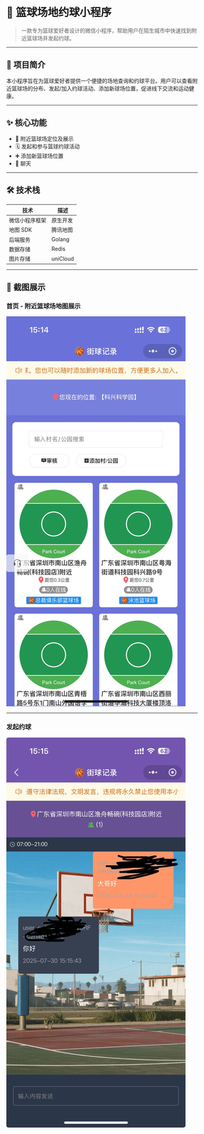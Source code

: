 # 🏀 篮球场地约球小程序

> 一款专为篮球爱好者设计的微信小程序，帮助用户在陌生城市中快速找到附近篮球场并发起约球。

---

## 🌟 项目简介

本小程序旨在为篮球爱好者提供一个便捷的场地查询和约球平台。用户可以查看附近篮球场的分布、发起/加入约球活动、添加新球场位置，促进线下交流和运动健康。

---

## ✨ 核心功能

- 📍 附近篮球场定位及展示
- 🗓️ 发起和参与篮球约球活动
- ➕ 添加新篮球场位置
- 💬 聊天

---

## 🛠️ 技术栈

| 技术           | 描述                  |
|----------------|----------------------|
| 微信小程序框架  | 原生开发               |
| 地图 SDK       | 腾讯地图               |
| 后端服务        | Golang |
| 数据存储        | Redis |
| 图片存储        | uniCloud       |

---

## 📸 截图展示

### 首页 - 附近篮球场地图展示

![首页](home.jpg)

---

### 发起约球

![发起约球](chat.jpg)

